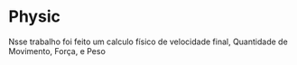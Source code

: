 # Physic
 Nsse trabalho foi feito um calculo físico de velocidade final, Quantidade de Movimento, Força, e Peso
